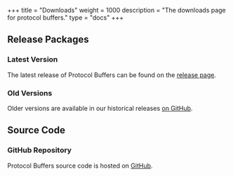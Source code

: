 +++
title = "Downloads"
weight = 1000
description = "The downloads page for protocol buffers."
type = "docs"
+++

## Release Packages

### Latest Version

The latest release of Protocol Buffers can be found on the
[release page](https://github.com/protocolbuffers/protobuf/releases/latest).

### Old Versions

Older versions are available in our historical releases
[on GitHub](https://github.com/protocolbuffers/protobuf/releases).

## Source Code

### GitHub Repository

Protocol Buffers source code is hosted on
[GitHub](https://github.com/protocolbuffers/protobuf).
